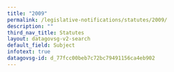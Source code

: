 ```yaml
---
title: "2009"
permalink: /legislative-notifications/statutes/2009/
description: ""
third_nav_title: Statutes
layout: datagovsg-v2-search
default_field: Subject
infotext: true
datagovsg-id: d_77fcc00beb7c72bc79491156ca4eb902
---
```


